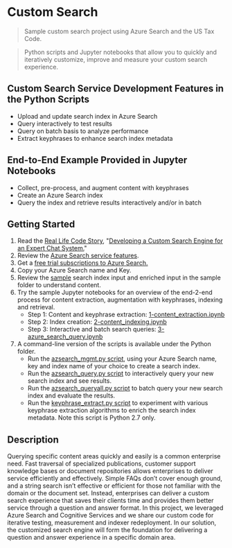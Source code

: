 
# Custom Search 

> Sample custom search project using Azure Search and the US Tax Code.

> Python scripts and Jupyter notebooks that allow you to quickly and iteratively customize, 
improve and measure your custom search experience.


## Custom Search Service Development Features in the Python Scripts 
* Upload and update search index in Azure Search 
* Query interactively to test results 
* Query on batch basis to analyze performance
* Extract keyphrases to enhance search index metadata 

## End-to-End Example Provided in Jupyter Notebooks
* Collect, pre-process, and augment content with keyphrases
* Create an Azure Search index
* Query the index and retrieve results interactively and/or in batch

## Getting Started

1. Read the [Real Life Code Story](https://www.microsoft.com/reallifecode/), "[Developing a Custom Search Engine for an Expert Chat System.](https://www.microsoft.com/reallifecode/)"
2. Review the [Azure Search service features](https://azure.microsoft.com/en-us/services/search/).
3. Get a [free trial subscriptions to Azure Search.](https://azure.microsoft.com/en-us/free/)
4. Copy your Azure Search name and Key. 
5. Review the [sample](https://github.com/CatalystCode/CustomSearch/tree/master/sample)
 search index input and enriched input in the sample folder to understand content.
6. Try the sample Jupyter notebooks for an overview of the end-2-end process for content extraction, augmentation with keyphrases, indexing and retrieval.
	* Step 1: Content and keyphrase extraction: [1-content_extraction.ipynb](https://github.com/CatalystCode/CustomSearch/blob/master/JupyterNotebooks/1-content_extraction.ipynb)
	* Step 2: Index creation: [2-content_indexing.ipynb](https://github.com/CatalystCode/CustomSearch/blob/master/JupyterNotebooks/2-content_indexing.ipynb)
	* Step 3: Interactive and batch search queries: [3-azure_search_query.ipynb](https://github.com/CatalystCode/CustomSearch/blob/master/JupyterNotebooks/3-azure_search_query.ipynb)
7. A command-line version of the scripts is available under the Python folder.
	* Run the [azsearch_mgmt.py script](https://github.com/CatalystCode/CustomSearch/blob/master/Python/azsearch_mgmt.py), using your Azure Search name, key and index name of your choice to create a search index.
	* Run the [azsearch_query.py script](https://github.com/CatalystCode/CustomSearch/blob/master/Python/azsearch_query.py) to interactively query your new search index and see results.
	* Run the [azsearch_queryall.py script](https://github.com/CatalystCode/CustomSearch/blob/master/Python/azsearch_queryall.py) to batch query your new search index and evaluate the results.
	* Run the [keyphrase_extract.py script](https://github.com/CatalystCode/CustomSearch/blob/master/Python/keyphrase_extract.py) to experiment with various keyphrase extraction algorithms to enrich the search index metadata.  Note this script is Python 2.7 only.

 
## Description
Querying specific content areas quickly and easily is a common enterprise need. Fast traversal of specialized publications, customer support knowledge bases or document repositories allows enterprises to deliver service efficiently and effectively. Simple FAQs don’t cover enough ground, and a string search isn’t effective or efficient for those not familiar with the domain or the document set. Instead, enterprises can deliver a custom search experience that saves their clients time and provides them better service through a question and answer format.  In this project, we leveraged Azure Search and Cognitive Services and we share our custom code for iterative testing, measurement and indexer redeployment. In our solution, the customized search engine will form the foundation for delivering a question and answer experience in a specific domain area.
